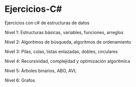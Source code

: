 # Ejercicios-C#
Ejercicios con c# de estructuras de datos

Nivel 1: Estructuras básicas, variables, funciones, arreglos

Nivel 2: Algoritmos de búsqueda, algoritmos de ordenamiento

Nivel 3: Pilas, colas, listas enlazadas, dobles, circulares

Nivel 4: Recursividad, complejidad y optimización algorítmica

Nivel 5: Árboles binarios, ABO, AVL

Nivel 6: Grafos
